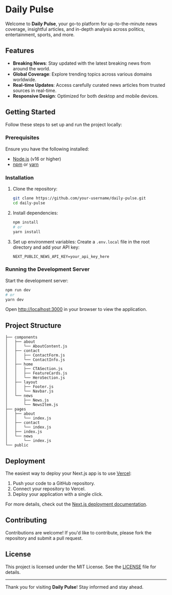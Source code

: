 # Daily Pulse

Welcome to **Daily Pulse**, your go-to platform for up-to-the-minute news coverage, insightful articles, and in-depth analysis across politics, entertainment, sports, and more.

## Features

- **Breaking News**: Stay updated with the latest breaking news from around the world.
- **Global Coverage**: Explore trending topics across various domains worldwide.
- **Real-time Updates**: Access carefully curated news articles from trusted sources in real-time.
- **Responsive Design**: Optimized for both desktop and mobile devices.

## Getting Started

Follow these steps to set up and run the project locally:

### Prerequisites

Ensure you have the following installed:
- [Node.js](https://nodejs.org/) (v16 or higher)
- [npm](https://www.npmjs.com/) or [yarn](https://yarnpkg.com/)

### Installation

1. Clone the repository:
   ```bash
   git clone https://github.com/your-username/daily-pulse.git
   cd daily-pulse
   ```

2. Install dependencies:
   ```bash
   npm install
   # or
   yarn install
   ```

3. Set up environment variables:
   Create a `.env.local` file in the root directory and add your API key:
   ```env
   NEXT_PUBLIC_NEWS_API_KEY=your_api_key_here
   ```

### Running the Development Server

Start the development server:
```bash
npm run dev
# or
yarn dev
```

Open [http://localhost:3000](http://localhost:3000) in your browser to view the application.

## Project Structure

```
├── components
│   ├── about
│   │   └── AboutContent.js
│   ├── contact
│   │   ├── ContactForm.js
│   │   └── ContactInfo.js
│   ├── home
│   │   ├── CTASection.js
│   │   ├── FeatureCards.js
│   │   └── HeroSection.js
│   ├── layout
│   │   ├── Footer.js
│   │   └── Navbar.js
│   └── news
│       ├── News.js
│       └── NewsItem.js
├── pages
│   ├── about
│   │   └── index.js
│   ├── contact
│   │   └── index.js
│   ├── index.js
│   └── news
│       └── index.js
└── public
```

## Deployment

The easiest way to deploy your Next.js app is to use [Vercel](https://vercel.com/):

1. Push your code to a GitHub repository.
2. Connect your repository to Vercel.
3. Deploy your application with a single click.

For more details, check out the [Next.js deployment documentation](https://nextjs.org/docs/app/building-your-application/deploying).

## Contributing

Contributions are welcome! If you'd like to contribute, please fork the repository and submit a pull request.

## License

This project is licensed under the MIT License. See the [LICENSE](LICENSE) file for details.

---

Thank you for visiting **Daily Pulse**! Stay informed and stay ahead.
